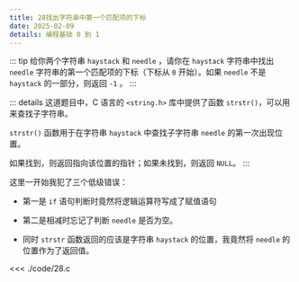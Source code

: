```yaml
---
title: 28找出字符串中第一个匹配项的下标
date: 2025-02-09
details: 编程基础 0 到 1
---
```


::: tip
给你两个字符串 `haystack` 和 `needle` ，请你在 `haystack` 字符串中找出 `needle` 字符串的第一个匹配项的下标（下标从 `0` 开始）。如果 `needle` 不是 `haystack` 的一部分，则返回  `-1` 。
:::

::: details
这道题目中，C 语言的 `<string.h>` 库中提供了函数 `strstr()`，可以用来查找子字符串。

`strstr()` 函数用于在字符串 `haystack` 中查找子字符串 `needle` 的第一次出现位置。

如果找到，则返回指向该位置的指针；如果未找到，则返回 `NULL`。
:::

这里一开始我犯了三个低级错误：

- 第一是 `if` 语句判断时竟然将逻辑运算符写成了赋值语句

- 第二是相减时忘记了判断 `needle` 是否为空。

- 同时 `strstr` 函数返回的应该是字符串 `haystack` 的位置，我竟然将 `needle` 的位置作为了返回值。

<<< ./code/28.c
